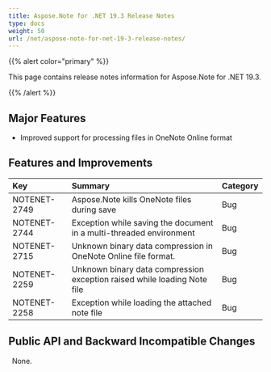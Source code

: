 ```yaml
---
title: Aspose.Note for .NET 19.3 Release Notes
type: docs
weight: 50
url: /net/aspose-note-for-net-19-3-release-notes/
---
```


{{% alert color="primary" %}} 

This page contains release notes information for Aspose.Note for .NET 19.3.

{{% /alert %}} 
## **Major Features**
- Improved support for processing files in OneNote Online format
## **Features and Improvements**


|**Key**|**Summary**|**Category**|
| :- | :- | :- |
|NOTENET-2749|Aspose.Note kills OneNote files during save|Bug|
|NOTENET-2744|Exception while saving the document in a multi-threaded environment|Bug|
|NOTENET-2715|Unknown binary data compression in OneNote Online file format.|Bug|
|NOTENET-2259|Unknown binary data compression exception raised while loading Note file|Bug|
|NOTENET-2258|Exception while loading the attached note file|Bug|
## **Public API and Backward Incompatible Changes**
` `None.
